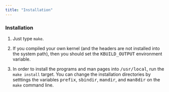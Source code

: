 ```yaml
---
title: "Installation"
---
```


### Installation

1. Just type `make`.

2. If you compiled your own kernel (and the headers are not
   installed into the system path), then you should set the
   <tt>KBUILD_OUTPUT</tt> environment variable.

3. In order to install the programs and man pages into <tt>/usr/local</tt>,
   run the `make install` target. You can change the installation
   directories by setttings the variables <tt>prefix</tt>, <tt>sbindir</tt>, <tt>mandir</tt>,
   and <tt>man8dir</tt> on the `make` command line.